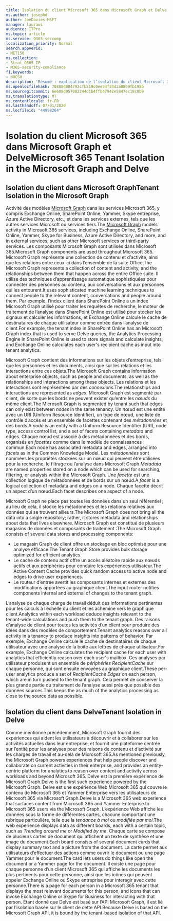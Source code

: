 ```yaml
---
title: Isolation du client Microsoft 365 dans Microsoft Graph et Delve
ms.author: josephd
author: JoeDavies-MSFT
manager: laurawi
audience: ITPro
ms.topic: article
ms.service: O365-seccomp
localization_priority: Normal
search.appverid:
- MET150
ms.collection:
- Strat_O365_IP
- M365-security-compliance
f1.keywords:
- NOCSH
description: 'Résumé : explication de l’isolation du client Microsoft 365 dans Microsoft Graph et dans Delve.'
ms.openlocfilehash: 70888d084792cfb819c0ee54f34d2a8869fb198b
ms.sourcegitcommit: 6e608d957082244d1b4ffb47942e5847ec18c0b9
ms.translationtype: MT
ms.contentlocale: fr-FR
ms.lasthandoff: 07/01/2020
ms.locfileid: "44998264"
---
```

# <a name="microsoft-365-tenant-isolation-in-the-microsoft-graph-and-delve"></a><span data-ttu-id="76a42-103">Isolation du client Microsoft 365 dans Microsoft Graph et Delve</span><span class="sxs-lookup"><span data-stu-id="76a42-103">Microsoft 365 Tenant Isolation in the Microsoft Graph and Delve</span></span>

## <a name="tenant-isolation-in-the-microsoft-graph"></a><span data-ttu-id="76a42-104">Isolation du client dans Microsoft Graph</span><span class="sxs-lookup"><span data-stu-id="76a42-104">Tenant Isolation in the Microsoft Graph</span></span>

<span data-ttu-id="76a42-105">Activité des modèles [Microsoft Graph](https://developer.microsoft.com/graph) dans les services Microsoft 365, y compris Exchange Online, SharePoint Online, Yammer, Skype entreprise, Azure Active Directory, etc., et dans les services externes, tels que les autres services Microsoft ou services tiers.</span><span class="sxs-lookup"><span data-stu-id="76a42-105">The [Microsoft Graph](https://developer.microsoft.com/graph) models activity in Microsoft 365 services, including Exchange Online, SharePoint Online, Yammer, Skype for Business, Azure Active Directory, and more, and in external services, such as other Microsoft services or third-party services.</span></span> <span data-ttu-id="76a42-106">Les composants Microsoft Graph sont utilisés dans Microsoft 365.</span><span class="sxs-lookup"><span data-stu-id="76a42-106">Microsoft Graph components are used throughout Microsoft 365.</span></span> <span data-ttu-id="76a42-107">Microsoft Graph représente une collection de contenu et d’activité, ainsi que les relations entre ceux-ci dans l’ensemble de la suite Office.</span><span class="sxs-lookup"><span data-stu-id="76a42-107">The Microsoft Graph represents a collection of content and activity, and the relationships between them that happen across the entire Office suite.</span></span> <span data-ttu-id="76a42-108">Il utilise des techniques d’apprentissage automatique sophistiquées pour connecter des personnes au contenu, aux conversations et aux personnes qui les entourent.</span><span class="sxs-lookup"><span data-stu-id="76a42-108">It uses sophisticated machine learning techniques to connect people to the relevant content, conversations and people around them.</span></span> <span data-ttu-id="76a42-109">Par exemple, l’index client dans SharePoint Online a un index Microsoft Graph utilisé pour traiter les requêtes de recherche, le moteur de traitement de l’analyse dans SharePoint Online est utilisé pour stocker les signaux et calculer les informations, et Exchange Online calcule le cache de destinataires de chaque utilisateur comme entrée dans l’analyse de client.</span><span class="sxs-lookup"><span data-stu-id="76a42-109">For example, the tenant index in SharePoint Online has an Microsoft Graph index that is used to serve Delve queries, the Analytics Processing Engine in SharePoint Online is used to store signals and calculate insights, and Exchange Online calculates each user's recipient cache as input into tenant analytics.</span></span>

<span data-ttu-id="76a42-110">Microsoft Graph contient des informations sur les objets d’entreprise, tels que les personnes et les documents, ainsi que sur les relations et les interactions entre ces objets.</span><span class="sxs-lookup"><span data-stu-id="76a42-110">The Microsoft Graph contains information about enterprise objects, such as people and documents, as well as the relationships and interactions among these objects.</span></span> <span data-ttu-id="76a42-111">Les relations et les interactions sont représentées par des *connexions*.</span><span class="sxs-lookup"><span data-stu-id="76a42-111">The relationships and interactions are represented as *edges*.</span></span> <span data-ttu-id="76a42-112">Microsoft Graph est segmenté par client, de sorte que les bords ne peuvent exister qu’entre les *nœuds* du même client.</span><span class="sxs-lookup"><span data-stu-id="76a42-112">The Microsoft Graph is segmented by tenant such that edges can only exist between *nodes* in the same tenancy.</span></span> <span data-ttu-id="76a42-113">Un *nœud* est une entité avec un URI (Uniform Resource Identifier), un type de nœud, une liste de contrôle d’accès et un ensemble de facettes contenant des *métadonnées* et des bords.</span><span class="sxs-lookup"><span data-stu-id="76a42-113">A *node* is an entity with a Uniform Resource Identifier (URI), node type, access control list, and a set of facets containing *metadata* and edges.</span></span> <span data-ttu-id="76a42-114">Chaque nœud est associé à des métadonnées et des bords, organisés en *facettes* comme dans le modèle de connaissances commun.</span><span class="sxs-lookup"><span data-stu-id="76a42-114">Each node has associated metadata and edges, arranged into *facets* as in the Common Knowledge Model.</span></span> <span data-ttu-id="76a42-115">Les *métadonnées* sont nommées les propriétés stockées sur un nœud qui peuvent être utilisées pour la recherche, le filtrage ou l’analyse dans Microsoft Graph.</span><span class="sxs-lookup"><span data-stu-id="76a42-115">*Metadata* are named properties stored on a node which can be used for searching, filtering, or analysis within the Microsoft Graph.</span></span> <span data-ttu-id="76a42-116">Une *facette* est une collection logique de métadonnées et de bords sur un nœud.</span><span class="sxs-lookup"><span data-stu-id="76a42-116">A *facet* is a logical collection of metadata and edges on a node.</span></span> <span data-ttu-id="76a42-117">Chaque facette décrit un aspect d’un nœud.</span><span class="sxs-lookup"><span data-stu-id="76a42-117">Each facet describes one aspect of a node.</span></span> 

<span data-ttu-id="76a42-118">Microsoft Graph ne place pas toutes les données dans un seul référentiel ; au lieu de cela, il stocke les métadonnées et les relations relatives aux données qui se trouvent ailleurs.</span><span class="sxs-lookup"><span data-stu-id="76a42-118">The Microsoft Graph does not bring all the data into a single repository; rather, it stores metadata and relationships about data that lives elsewhere.</span></span> <span data-ttu-id="76a42-119">Microsoft Graph est constitué de plusieurs magasins de données et composants de traitement :</span><span class="sxs-lookup"><span data-stu-id="76a42-119">The Microsoft Graph consists of several data stores and processing components:</span></span>

- <span data-ttu-id="76a42-120">Le magasin Graph de client offre un stockage en bloc optimisé pour une analyse efficace.</span><span class="sxs-lookup"><span data-stu-id="76a42-120">The Tenant Graph Store provides bulk storage optimized for efficient analytics.</span></span>
- <span data-ttu-id="76a42-121">Le cache de contenu actif offre un accès aléatoire rapide aux nœuds actifs et aux périphéries pour conduire les expériences utilisateur.</span><span class="sxs-lookup"><span data-stu-id="76a42-121">The Active Content Cache provides quick random access to active node and edges to drive user experiences.</span></span>
- <span data-ttu-id="76a42-122">Le routeur d’entrée avertit les composants internes et externes des modifications apportées au graphique client.</span><span class="sxs-lookup"><span data-stu-id="76a42-122">The input router notifies components internal and external of changes to the tenant graph.</span></span>

<span data-ttu-id="76a42-123">L’analyse de chaque charge de travail déduit des informations pertinentes pour les calculs à l’échelle du client et les achemine vers le graphique client.</span><span class="sxs-lookup"><span data-stu-id="76a42-123">Analytics within each workload deduce insights relevant to the tenant-wide calculations and push them to the tenant graph.</span></span> <span data-ttu-id="76a42-124">Des raisons d’analyse de client pour toutes les activités d’un client pour produire des idées dans des modèles de comportement.</span><span class="sxs-lookup"><span data-stu-id="76a42-124">Tenant analytics reasons over all activity in a tenancy to produce insights into patterns of behavior.</span></span> <span data-ttu-id="76a42-125">Par exemple, Exchange Online calcule le cache de destinataires de chaque utilisateur avec une analyse de la boîte aux lettres de chaque utilisateur.</span><span class="sxs-lookup"><span data-stu-id="76a42-125">For example, Exchange Online calculates the recipient cache for each user with analytics that efficiently reason over each user's mailbox.</span></span> <span data-ttu-id="76a42-126">Ces analyses par utilisateur produisent un ensemble de *périphéries RecipientCache* sur chaque personne, qui sont ensuite envoyées au graphique client.</span><span class="sxs-lookup"><span data-stu-id="76a42-126">These per-user analytics produce a set of *RecipientCache Edges* on each person, which are in turn pushed to the tenant graph.</span></span> <span data-ttu-id="76a42-127">Cela permet de conserver la plus grande partie du traitement de l’analyse aussi près que possible des données sources.</span><span class="sxs-lookup"><span data-stu-id="76a42-127">This keeps the as much of the analytics processing as close to the source data as possible.</span></span>

## <a name="tenant-isolation-in-delve"></a><span data-ttu-id="76a42-128">Isolation du client dans Delve</span><span class="sxs-lookup"><span data-stu-id="76a42-128">Tenant Isolation in Delve</span></span>

<span data-ttu-id="76a42-129">Comme mentionné précédemment, Microsoft Graph fournit des expériences qui aident les utilisateurs à découvrir et à collaborer sur les activités actuelles dans leur entreprise, et fournit une plateforme centrée sur l’entité pour les analyses pour des raisons de contenu et d’activité sur les charges de travail et au-delà de Microsoft 365.</span><span class="sxs-lookup"><span data-stu-id="76a42-129">As mentioned previously, the Microsoft Graph powers experiences that help people discover and collaborate on current activities in their enterprise, and provides an entity-centric platform for analytics to reason over content and activity across workloads and beyond Microsoft 365.</span></span> <span data-ttu-id="76a42-130">Delve est la première expérience de Microsoft Graph.</span><span class="sxs-lookup"><span data-stu-id="76a42-130">Delve is the first such experience powered by the Microsoft Graph.</span></span>
<span data-ttu-id="76a42-131">Delve est une expérience Web Microsoft 365 qui couvre le contenu de Microsoft 365 et Yammer Enterprise vers les utilisateurs de Microsoft 365 via Microsoft Graph.</span><span class="sxs-lookup"><span data-stu-id="76a42-131">Delve is a Microsoft 365 web experience that surfaces content from Microsoft 365 and Yammer Enterprise to Microsoft 365 users via the Microsoft Graph.</span></span> <span data-ttu-id="76a42-132">L’expérience Web affiche les données sous la forme de différentes cartes, chacune comportant une rubrique particulière, telle que la *tendance à moi* ou *modifiée par moi*.</span><span class="sxs-lookup"><span data-stu-id="76a42-132">The web experience displays data as different boards, each with a certain topic, such as *Trending around me* or *Modified by me*.</span></span> <span data-ttu-id="76a42-133">Chaque carte se compose de plusieurs cartes de document qui affichent un texte de synthèse et une image du document.</span><span class="sxs-lookup"><span data-stu-id="76a42-133">Each board consists of several document cards that display summary text and a picture from the document.</span></span> <span data-ttu-id="76a42-134">La carte permet aux utilisateurs d’effectuer des actions comme ouvrir le document ou une page Yammer pour le document.</span><span class="sxs-lookup"><span data-stu-id="76a42-134">The card lets users do things like open the document or a Yammer page for the document.</span></span> <span data-ttu-id="76a42-135">Il existe une page pour chaque personne d’un client Microsoft 365 qui affiche les documents les plus pertinents pour cette personne, ainsi que les icônes qui peuvent appeler Exchange Online ou Skype entreprise pour interagir avec cette personne.</span><span class="sxs-lookup"><span data-stu-id="76a42-135">There is a page for each person in a Microsoft 365 tenant that displays the most relevant documents for this person, and icons that can invoke Exchange Online or Skype for Business for interacting with that person.</span></span> <span data-ttu-id="76a42-136">Étant donné que Delve est basé sur l’API Microsoft Graph, il est lié par l’isolation basée sur le client de cette API.</span><span class="sxs-lookup"><span data-stu-id="76a42-136">Because Delve is based on the Microsoft Graph API, it is bound by the tenant-based isolation of that API.</span></span>